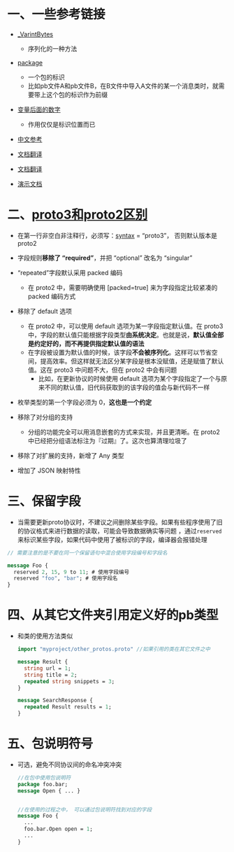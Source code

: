 # 一、一些参考链接

- [_VarintBytes](https://www.jianshu.com/p/79a2d01a32db)
  - 序列化的一种方法

- [package](https://blog.csdn.net/u010900754/article/details/105984161/?ops_request_misc=&request_id=&biz_id=102&utm_term=protobuf%20%E6%96%87%E4%BB%B6%E4%B8%ADpackage%E7%9A%84%E4%BD%9C%E7%94%A8&utm_medium=distribute.pc_search_result.none-task-blog-2~all~sobaiduweb~default-0-105984161.142^v11^pc_search_result_control_group,157^v13^control&spm=1018.2226.3001.4187)
  - 一个包的标识
  - 比如pb文件A和pb文件B，在B文件中导入A文件的某一个消息类时，就需要带上这个包的标识作为前缀

- [变量后面的数字](https://blog.csdn.net/weixin_39862716/article/details/111774831?ops_request_misc=&request_id=&biz_id=102&utm_term=protobuf%20%E5%8F%98%E9%87%8F%E5%90%8E%E9%9D%A2%E7%9A%84%E6%95%B0%E5%AD%97&utm_medium=distribute.pc_search_result.none-task-blog-2~all~sobaiduweb~default-3-111774831.142^v11^pc_search_result_control_group,157^v13^control&spm=1018.2226.3001.4187)
  - 作用仅仅是标识位置而已
- [中文参考](https://blog.csdn.net/wuxintdrh/article/details/113623777?ops_request_misc=%257B%2522request%255Fid%2522%253A%2522165444563416782391859180%2522%252C%2522scm%2522%253A%252220140713.130102334.pc%255Fall.%2522%257D&request_id=165444563416782391859180&biz_id=0&utm_medium=distribute.pc_search_result.none-task-blog-2~all~first_rank_ecpm_v1~rank_v31_ecpm-3-113623777-null-null.142^v11^pc_search_result_control_group,157^v13^control&utm_term=repeated+%E5%AD%97%E6%AE%B5%E8%A2%AB%E7%A7%BB%E9%99%A4%E4%BA%86%EF%BC%9F&spm=1018.2226.3001.4187)
- [文档翻译](https://zingzheng.github.io/post/protocol-buffers-python-generated-code/)
- [文档翻译](https://zhuanlan.zhihu.com/p/451390348)
- [演示文档](https://android.googlesource.com/platform/external/protobuf-javalite/+/da247c697d4164fd5ec84f56050890e6469d6edb/python/google/protobuf/internal/well_known_types_test.py)



# 二、[proto3和proto2区别](https://blog.csdn.net/weixin_34294649/article/details/92170258)

- 在第一行非空白非注释行，必须写：[syntax](https://so.csdn.net/so/search?q=syntax&spm=1001.2101.3001.7020) = “proto3”， 否则默认版本是proto2
- 字段规则**移除了 “required”**，并把 “optional” 改名为 “singular”
- “repeated”字段默认采用 packed 编码
  - 在 proto2 中，需要明确使用 [packed=true] 来为字段指定比较紧凑的 packed 编码方式

- 移除了 default 选项
  - 在 proto2 中，可以使用 default 选项为某一字段指定默认值。在 proto3 中，字段的默认值只能根据字段类型**由系统决定**。也就是说，**默认值全部是约定好的，而不再提供指定默认值的语法**
  - 在字段被设置为默认值的时候，该字段**不会被序列化**。这样可以节省空间，提高效率。但这样就无法区分某字段是根本没赋值，还是赋值了默认值。这在 proto3 中问题不大，但在 proto2 中会有问题
    - 比如，在更新协议的时候使用 default 选项为某个字段指定了一个与原来不同的默认值，旧代码获取到的该字段的值会与新代码不一样

- 枚举类型的第一个字段必须为 0，**这也是一个约定**
- 移除了对分组的支持
  - 分组的功能完全可以用消息嵌套的方式来实现，并且更清晰。在 proto2 中已经把分组语法标注为『过期』了。这次也算清理垃圾了

- 移除了对扩展的支持，新增了 Any 类型
- 增加了 JSON 映射特性

# 三、保留字段

- 当需要更新proto协议时，不建议之间删除某些字段。如果有些程序使用了旧的协议格式来进行数据的读取，可能会导致数据确实等问题 ，通过`reserved`来标识某些字段，如果代码中使用了被标识的字段，编译器会报错处理

```protobuf
// 需要注意的是不要在同一个保留语句中混合使用字段编号和字段名

message Foo {
  reserved 2, 15, 9 to 11; # 使用字段编号
  reserved "foo", "bar"; # 使用字段名
}
```

#   四、从其它文件夹引用定义好的pb类型

- 和类的使用方法类似

  ```protobuf
  import "myproject/other_protos.proto" //如果引用的类在其它文件之中
  
  message Result {
    string url = 1;
    string title = 2;
    repeated string snippets = 3;
  }
  
  message SearchResponse {
    repeated Result results = 1;
  }
  ```

  

# 五、包说明符号

- 可选，避免不同协议间的命名冲突冲突

  ```protobuf
  //在包中使用包说明符
  package foo.bar;
  message Open { ... }
  
  
  //在使用的过程之中， 可以通过包说明符找到对应的字段
  message Foo {
    ...
    foo.bar.Open open = 1;
    ...
  }
  ```

  

